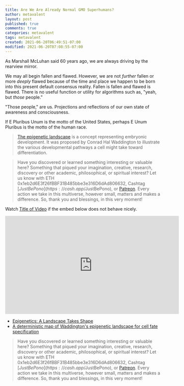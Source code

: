 ```yaml
---
title: Are We Are Already Normal GMO Superhumans?
author: metavalent
layout: post
published: true
comments: true
categories: metavalent
tags: metavalent
created: 2021-06-20T06:49:51-07:00
modified: 2021-06-20T07:08:55-07:00
---
```


As Marshall McLuhan said 60 years ago, we are always driving by the rearview mirror. 

We may all begin fallen and flawed. However, we are not _further_ fallen or more _deeply_ flawed because of the time and place we happen to be born into this present default consensus reality. Fallen is fallen and flawed is flawed. There is no useful function or utility for algorithms such as, "yeah, but _those_ people."

"Those people," are us. Projections and reflections of our own state of awareness and consciousness. 

If E Pluribus Unum is the motto of the United States, perhaps E Unum Pluribus is the motto of the human race.

> [The epigenetic landscape](https://embryo.asu.edu/pages/epigenetic-landscape) is a concept representing embryonic development. It was proposed by Conrad Hal Waddington to illustrate the various developmental pathways a cell might take toward differentiation. 

> Have you discovered or learned something interesting or valuable here? Something that piqued your imagination, creative, research, discovery or other academic, philosophical, or spiritual interest? Let us know with ETH 0x1eb2d6E3f26fBBF31B485bbe3e316D6dAd806632, Cashtag [$JustBePono](https://cash.app/$JustBePono), or [Patreon](https://patreon.com/metavalent). Every action we take in this multiverse, however small, matters and makes a difference. So, thank you and blessings, in this very moment!

Watch [Title of Video](https://youtu.be/klo-rSlsju8) if the embed below does not behave nicely. 

<div class="embed-container"><iframe width="560" height="315" src="https://www.youtube.com/embed/klo-rSlsju8" title="YouTube video player" frameborder="0" allow="accelerometer; autoplay; clipboard-write; encrypted-media; gyroscope; picture-in-picture" allowfullscreen></iframe></div>

* [Epigenetics: A Landscape Takes Shape](https://www.sciencedirect.com/science/article/pii/S0092867407001869)
* [A deterministic map of Waddington's epigenetic landscape for cell fate specification](https://pubmed.ncbi.nlm.nih.gov/21619617/)

> Have you discovered or learned something interesting or valuable here? Something that piqued your imagination, creative, research, discovery or other academic, philosophical, or spiritual interest? Let us know with ETH 0x1eb2d6E3f26fBBF31B485bbe3e316D6dAd806632, Cashtag [$JustBePono](https://cash.app/$JustBePono), or [Patreon](https://patreon.com/metavalent). Every action we take in this multiverse, however small, matters and makes a difference. So, thank you and blessings, in this very moment!



